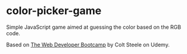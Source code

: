 # color-picker-game

Simple JavaScript game aimed at guessing the color based on the RGB code. 

Based on [The Web Developer Bootcamp](https://www.udemy.com/the-web-developer-bootcamp) by Colt Steele on Udemy. 
